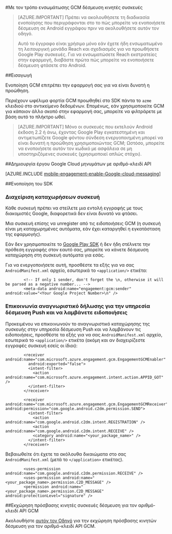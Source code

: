 <properties
    pageTitle="Ενοποίηση Android SDK Azure δέσμευση κινητές συσκευές"
    description="Πιο πρόσφατες ενημερώσεις και διαδικασίες για Android SDK για δέσμευση Mobile Azure"
    services="mobile-engagement"
    documentationCenter="mobile"
    authors="piyushjo"
    manager="erikre"
    editor="" />

<tags
    ms.service="mobile-engagement"
    ms.workload="mobile"
    ms.tgt_pltfrm="mobile-android"
    ms.devlang="Java"
    ms.topic="article"
    ms.date="10/10/2016"
    ms.author="piyushjo" />

#<a name="how-to-integrate-gcm-with-mobile-engagement"></a>Με τον τρόπο ενσωμάτωσης GCM δέσμευση κινητές συσκευές

> [AZURE.IMPORTANT] Πρέπει να ακολουθήσετε τη διαδικασία ενοποίησης που περιγράφονται στο το πώς μπορείτε να ενοποιήσετε δέσμευση σε Android εγγράφου πριν να ακολουθήσετε αυτόν τον οδηγό.
>
> Αυτό το έγγραφο είναι χρήσιμο μόνο εάν έχετε ήδη ενσωματωμένο τη λειτουργική μονάδα Reach και σχεδιασμός για να προωθήσετε Google Play συσκευές. Για να ενσωματώσετε Reach εκστρατείες στην εφαρμογή, διαβάστε πρώτα πώς μπορείτε να ενοποιήσετε δέσμευση φτάσετε στο Android.

##<a name="introduction"></a>Εισαγωγή

Ενοποίηση GCM επιτρέπει την εφαρμογή σας για να είναι δυνατή η προώθηση.

Περιέχουν ωφέλιμα φορτία GCM προωθηθεί στο SDK πάντα το `azme` κλειδιού στο αντικείμενο δεδομένων. Επομένως, εάν χρησιμοποιείτε GCM για κάποιον άλλο σκοπό στην εφαρμογή σας, μπορείτε να φιλτράρετε με βάση αυτό το πλήκτρο ωθεί.

> [AZURE.IMPORTANT] Μόνο οι συσκευές που εκτελούν Android έκδοση 2.2 ή άνω, έχοντας Google Play εγκατεστημένη και αντιμετωπίζετε Google φόντου σύνδεση ενεργοποιημένη μπορεί να είναι δυνατή η προώθηση χρησιμοποιώντας GCM; Ωστόσο, μπορείτε να ενοποιήσετε αυτόν τον κωδικό με ασφάλεια σε μη υποστηριζόμενες συσκευές (χρησιμοποιεί απλώς στόχοι).

##<a name="create-a-google-cloud-messaging-project-with-api-key"></a>Δημιουργία έργου Google Cloud μηνυμάτων με αριθμό-κλειδί API

[AZURE.INCLUDE [mobile-engagement-enable-Google-cloud-messaging](../../includes/mobile-engagement-enable-google-cloud-messaging.md)]

##<a name="sdk-integration"></a>Ενοποίηση του SDK

### <a name="managing-device-registrations"></a>Διαχείριση καταχωρήσεων συσκευή

Κάθε συσκευή πρέπει να στείλετε μια εντολή εγγραφής με τους διακομιστές Google, διαφορετικά δεν είναι δυνατό να φτάσει.

Μια συσκευή επίσης να unregister από τις ειδοποιήσεις GCM (η συσκευή είναι μη καταχωρημένες αυτόματα, εάν έχει καταργηθεί η εγκατάσταση της εφαρμογής).

Εάν δεν χρησιμοποιείτε το [Google Play SDK] ή δεν ήδη στέλνετε την πρόθεση εγγραφής στον εαυτό σας, μπορείτε να κάνετε δέσμευση καταχώρηση στη συσκευή αυτόματα για εσάς.

Για να ενεργοποιήσετε αυτή, προσθέστε τα εξής για να σας `AndroidManifest.xml` αρχείο, εσωτερικά το `<application/>` ετικέτα:

            <!-- If only 1 sender, don't forget the \n, otherwise it will be parsed as a negative number... -->
            <meta-data android:name="engagement:gcm:sender" android:value="<Your Google Project Number>\n" />

### <a name="communicate-registration-id-to-the-engagement-push-service-and-receive-notifications"></a>Επικοινωνία αναγνωριστικό δήλωσης για την υπηρεσία δέσμευση Push και να λαμβάνετε ειδοποιήσεις

Προκειμένου να επικοινωνούν το αναγνωριστικό καταχώρησης της συσκευής στην υπηρεσία δέσμευση Push και να λαμβάνουν τις ειδοποιήσεις, προσθέστε τα εξής για να σας `AndroidManifest.xml` αρχείο, εσωτερικά το `<application/>` ετικέτα (ακόμη και αν διαχειρίζεστε εγγραφές συσκευή εσείς οι ίδιοι):

            <receiver android:name="com.microsoft.azure.engagement.gcm.EngagementGCMEnabler"
              android:exported="false">
              <intent-filter>
                <action android:name="com.microsoft.azure.engagement.intent.action.APPID_GOT" />
              </intent-filter>
            </receiver>

            <receiver android:name="com.microsoft.azure.engagement.gcm.EngagementGCMReceiver" android:permission="com.google.android.c2dm.permission.SEND">
              <intent-filter>
                <action android:name="com.google.android.c2dm.intent.REGISTRATION" />
                <action android:name="com.google.android.c2dm.intent.RECEIVE" />
                <category android:name="<your_package_name>" />
              </intent-filter>
            </receiver>

Βεβαιωθείτε ότι έχετε τα ακόλουθα δικαιώματα στο σας `AndroidManifest.xml` (μετά το `</application>` ετικέτας).

            <uses-permission android:name="com.google.android.c2dm.permission.RECEIVE" />
            <uses-permission android:name="<your_package_name>.permission.C2D_MESSAGE" />
            <permission android:name="<your_package_name>.permission.C2D_MESSAGE" android:protectionLevel="signature" />

##<a name="grant-mobile-engagement-access-to-your-gcm-api-key"></a>Εκχώρηση πρόσβασης κινητές συσκευές δέσμευση για τον αριθμό-κλειδί API GCM

Ακολουθήστε [αυτόν τον Οδηγό](mobile-engagement-android-get-started.md#grant-mobile-engagement-access-to-your-gcm-api-key) για την εκχώρηση πρόσβασης κινητών δέσμευση για τον αριθμό-κλειδί API GCM.

[Google Play SDK]:https://developers.google.com/cloud-messaging/android/start
